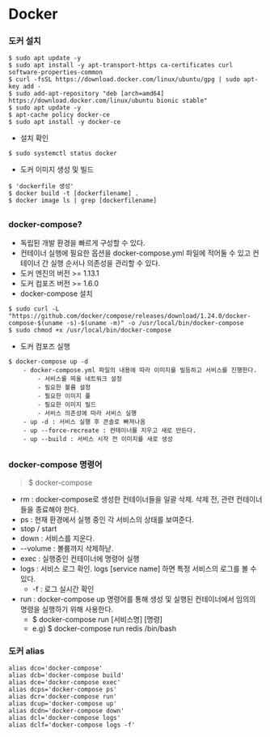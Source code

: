 # Docker
### 도커 설치 
```
$ sudo apt update -y
$ sudo apt install -y apt-transport-https ca-certificates curl software-properties-common
$ curl -fsSL https://download.docker.com/linux/ubuntu/gpg | sudo apt-key add -
$ sudo add-apt-repository "deb [arch=amd64] https://download.docker.com/linux/ubuntu bionic stable"
$ sudo apt update -y
$ apt-cache policy docker-ce
$ sudo apt install -y docker-ce
```

- 설치 확인 
```
$ sudo systemctl status docker
```

- 도커 이미지 생성 및 빌드 
```
$ 'dockerfile 생성'
$ docker build -t [dockerfilename] .
$ docker image ls | grep [dockerfilename]
```
##
### docker-compose?
- 독립된 개발 환경을 빠르게 구성할 수 있다.
- 컨테이너 실행에 필요한 옵션을 docker-compose.yml 파일에 적어둘 수 있고 컨테이너 간 실행 순서나 의존성을 관리할 수 있다.
- 도커 엔진의 버전 >= 1.13.1
- 도커 컴포즈 버전 >= 1.6.0
- docker-compose 설치 
```
$ sudo curl -L "https://github.com/docker/compose/releases/download/1.24.0/docker-compose-$(uname -s)-$(uname -m)" -o /usr/local/bin/docker-compose
$ sudo chmod +x /usr/local/bin/docker-compose
```
- 도커 컴포즈 실행 
```
$ docker-compose up -d 
	- docker-compose.yml 파일의 내용에 따라 이미지를 빌등하고 서비스를 진행한다. 
		- 서비스를 띄울 네트워크 설정 
		- 필요한 볼륨 설정
		- 필요한 이미지 풀 
		- 필요한 이미지 빌드 
		- 서비스 의존성에 따라 서비스 실행
	- up -d : 서비스 실행 후 콘솔로 빠져나옴
	- up --force-recreate : 컨테이너를 지우고 새로 만든다. 
	- up --build : 서비스 시작 전 이미지를 새로 생성 
```
##
### docker-compose 명령어
  > $ docker-compose
  - rm : docker-compose로 생성한 컨테이너들을 일괄 삭제. 삭제 전, 관련 컨테이너들을 종료해야 한다. 
  - ps : 현재 환경에서 실행 중인 각 서비스의 상태를 보여준다. 
  - stop / start 
  - down : 서비스를 지운다. 
  - --volume : 볼륨까지 삭제하낟. 
  - exec : 실행중인 컨테이너에 명령어 실행
  - logs : 서비스 로그 확인. logs [service name] 하면 특정 서비스의 로그를 볼 수 있다. 
    - -f : 로그 실시간 확인 
  - run : docker-compose up 명령어를 통해 생성 및 실행된 컨테이너에서 임의의 명령을 실행하기 위해 사용한다. 
	- $ docker-compose run [서비스명] [명령]
	- e.g) $ docker-compose run redis /bin/bash

### 도커 alias
```
alias dco='docker-compose'
alias dcb='docker-compose build'
alias dce='docker-compose exec'
alias dcps='docker-compose ps'
alias dcr='docker-compose run'
alias dcup='docker-compose up'
alias dcdn='docker-compose down'
alias dcl='docker-compose logs'
alias dclf='docker-compose logs -f'
```
